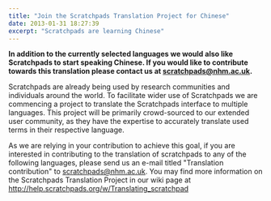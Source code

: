 ```yaml
---
title: "Join the Scratchpads Translation Project for Chinese"
date: 2013-01-31 18:27:39
excerpt: "Scratchpads are learning Chinese"
---
```


<strong>In addition to the currently selected languages we would also like Scratchpads to start speaking Chinese. If you would like to contribute towards this translation please contact us at scratchpads@nhm.ac.uk. </strong>

Scratchpads are already being used by research communities and individuals around the world. To facilitate wider use of Scratchpads we are commencing a project to translate the Scratchpads interface to multiple languages. This project will be primarily crowd-sourced to our extended user community, as they have the expertise to accurately translate used terms in their respective language.

As we are relying in your contribution to achieve this goal, if you are interested in contributing to the translation of scratchpads to any of the following languages, please send us an e-mail titled "Translation contribution" to scratchpads@nhm.ac.uk. You may find more information on the Scratchpads Translation Project in our wiki page at http://help.scratchpads.org/w/Translating_scratchpad
